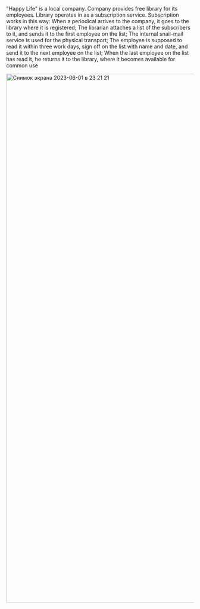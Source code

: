 "Happy Life" is a local company. Company provides free library for its employees. Library operates in as a subscription service. 
Subscription works in this way: 
  When a periodical arrives to the company, it goes to the library where it is registered;
  The librarian attaches a list of the subscribers to it, and sends it to the first employee on the list;
  The internal snail-mail service is used for the physical transport;
  The employee is supposed to read it within three work days, sign off on the list with name and date, and send it to the next employee on the list;
  When the last employee on the list has read it, he returns it to the library, where it becomes available for common use
  


<img width="1423" alt="Снимок экрана 2023-06-01 в 23 21 21" src="https://github.com/olzhaszhadyrassynsdu/Digital-Library/assets/44583362/3dfd3eff-6fb5-4339-a87e-d0d67d6cdade">
